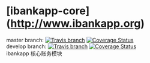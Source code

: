 # [ibankapp-core] (http://www.ibankapp.org) 
master branch: [![Travis branch](https://img.shields.io/travis/ibankapp/ibankapp-core/master.svg?maxAge=2592000?style=flat-square)](https://travis-ci.org/ibankapp/ibankapp-core)
[![Coverage Status](https://img.shields.io/codecov/c/github/ibankapp/ibankapp-core/master.svg?style=flat-square)](https://codecov.io/gh/ibankapp/ibankapp-core/branch/develop)<br/>
develop branch: [![Travis branch](https://img.shields.io/travis/ibankapp/ibankapp-core/master.svg?maxAge=2592000?style=flat-square)](https://travis-ci.org/ibankapp/ibankapp-core)
[![Coverage Status](https://img.shields.io/codecov/c/github/ibankapp/ibankapp-core/master.svg?style=flat-square)](https://codecov.io/gh/ibankapp/ibankapp-core/branch/develop)<br/>
ibankapp 核心账务模块
